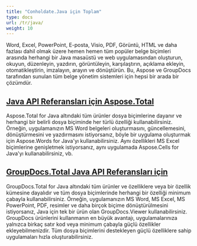 ```yaml
---
title: "Conholdate.Java için Toplam"
type: docs
url: /tr/java/
weight: 10
---
```


Word, Excel, PowerPoint, E-posta, Visio, PDF, Görüntü, HTML ve daha fazlası dahil olmak üzere hemen hemen tüm popüler belge biçimleri arasında herhangi bir Java masaüstü ve web uygulamasından oluşturun, okuyun, düzenleyin, yazdırın, görüntüleyin, karşılaştırın, açıklama ekleyin, otomatikleştirin, imzalayın, arayın ve dönüştürün. Bu, Aspose ve GroupDocs tarafından sunulan tüm belge yönetim sistemleri için hepsi bir arada bir çözümdür.

## [Java API Referansları için Aspose.Total](/aspose-total-for-java/)

Aspose.Total for Java altındaki tüm ürünler dosya biçimlerine dayanır ve herhangi bir belirli dosya biçiminde her türlü özelliği kullanabilirsiniz. Örneğin, uygulamanızın MS Word belgeleri oluşturmasını, güncellemesini, dönüştürmesini ve yazdırmasını istiyorsanız, böyle bir uygulama oluşturmak için Aspose.Words for Java'yı kullanabilirsiniz. Aynı özellikleri MS Excel biçimlerine genişletmek istiyorsanız, aynı uygulamada Aspose.Cells for Java'yı kullanabilirsiniz, vb.

## [GroupDocs.Total Java API Referansları için](/groupdocs-total-for-java/)

GroupDocs.Total for Java altındaki tüm ürünler ve özelliklere veya bir özellik kümesine dayalıdır ve tüm dosya biçimlerinde herhangi bir özelliği minimum çabayla kullanabilirsiniz. Örneğin, uygulamanızın MS Word, MS Excel, MS PowerPoint, PDF, resimler ve daha birçok biçime dönüştürülmesini istiyorsanız, Java için tek bir ürün olan GroupDocs.Viewer kullanabilirsiniz. GroupDocs ürünlerini kullanmanın en büyük avantajı, uygulamalarınıza yalnızca birkaç satır kod veya minimum çabayla güçlü özellikler ekleyebilmenizdir. Tüm dosya biçimlerini destekleyen güçlü özelliklere sahip uygulamaları hızla oluşturabilirsiniz.